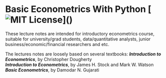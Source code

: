 # Basic Econometrics With Python [![MIT License](https://img.shields.io/apm/l/atomic-design-ui.svg?)]()

These lecture notes are intended for introductory econometrics course, suitable for university/grad students, data/quantitative analysts, junior business/economic/financial researchers and etc. 

The lectures notes are loosely based on several textbooks:
<b><i>Introduction to Econometrics</i></b>,  by Christopher Dougherty<br>
<b><i>Introduction to Econometrics</i></b>,  by James H. Stock and Mark W. Watson<br>
<b><i>Basic Econometrics</i></b>,  by Damodar N. Gujarati
